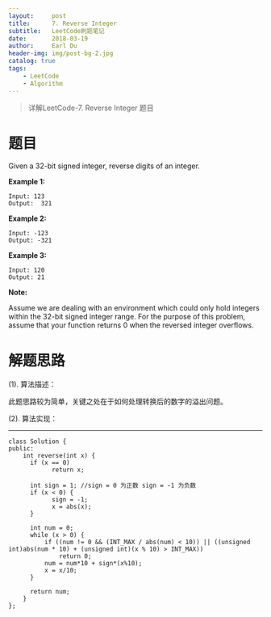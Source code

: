 ```yaml
---
layout:     post
title:      7. Reverse Integer
subtitle:   LeetCode刷题笔记
date:       2018-03-19
author:     Earl Du
header-img: img/post-bg-2.jpg
catalog: true
tags:
    - LeetCode
    - Algorithm
---
```


>详解LeetCode-7. Reverse Integer 题目

# 题目 #

Given a 32-bit signed integer, reverse digits of an integer.

**Example 1:**

	Input: 123
	Output:  321

**Example 2:**

	Input: -123
	Output: -321

**Example 3:**

	Input: 120
	Output: 21

**Note:**

Assume we are dealing with an environment which could only hold integers within the 32-bit signed integer range. For the purpose of this problem, assume that your function returns 0 when the reversed integer overflows.

# 解题思路 #

(1). 算法描述：

此题思路较为简单，关键之处在于如何处理转换后的数字的溢出问题。

(2). 算法实现：

----------

	class Solution {
	public:
	    int reverse(int x) {
	      if (x == 0)
	      		return x;
	
	      int sign = 1; //sign = 0 为正数 sign = -1 为负数
	      if (x < 0) {
	      		sign = -1;
	         	x = abs(x);
	      }
	       
	      int num = 0;
	      while (x > 0) {
	          if ((num != 0 && (INT_MAX / abs(num) < 10)) || ((unsigned int)abs(num * 10) + (unsigned int)(x % 10) > INT_MAX))
	              return 0;
	          num = num*10 + sign*(x%10);
	          x = x/10;
	      }
	      
	      return num;
	    }
	};